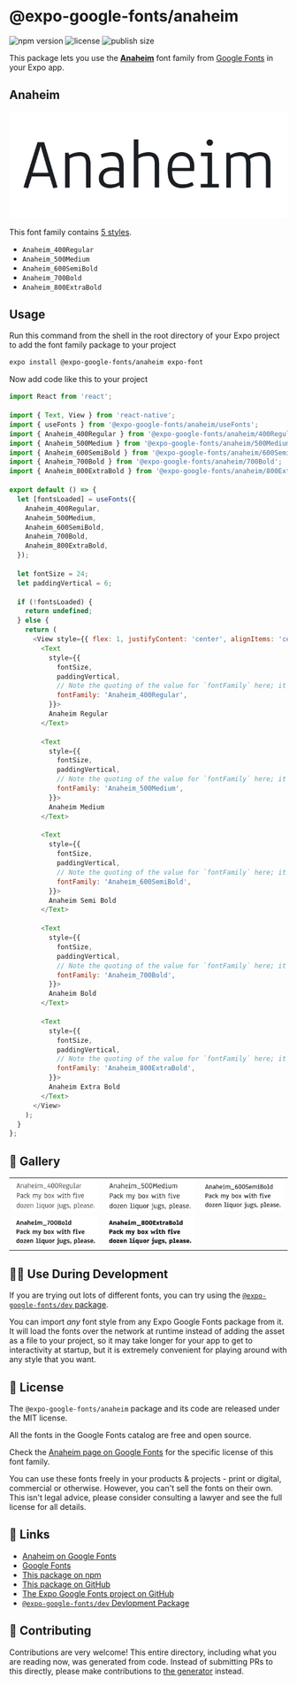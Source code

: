 # @expo-google-fonts/anaheim

![npm version](https://flat.badgen.net/npm/v/@expo-google-fonts/anaheim)
![license](https://flat.badgen.net/github/license/expo/google-fonts)
![publish size](https://flat.badgen.net/packagephobia/install/@expo-google-fonts/anaheim)

This package lets you use the [**Anaheim**](https://fonts.google.com/specimen/Anaheim) font family from [Google Fonts](https://fonts.google.com/) in your Expo app.

## Anaheim

![Anaheim](./font-family.png)

This font family contains [5 styles](#-gallery).

- `Anaheim_400Regular`
- `Anaheim_500Medium`
- `Anaheim_600SemiBold`
- `Anaheim_700Bold`
- `Anaheim_800ExtraBold`

## Usage

Run this command from the shell in the root directory of your Expo project to add the font family package to your project
```sh
expo install @expo-google-fonts/anaheim expo-font
```

Now add code like this to your project
```js
import React from 'react';

import { Text, View } from 'react-native';
import { useFonts } from '@expo-google-fonts/anaheim/useFonts';
import { Anaheim_400Regular } from '@expo-google-fonts/anaheim/400Regular';
import { Anaheim_500Medium } from '@expo-google-fonts/anaheim/500Medium';
import { Anaheim_600SemiBold } from '@expo-google-fonts/anaheim/600SemiBold';
import { Anaheim_700Bold } from '@expo-google-fonts/anaheim/700Bold';
import { Anaheim_800ExtraBold } from '@expo-google-fonts/anaheim/800ExtraBold';

export default () => {
  let [fontsLoaded] = useFonts({
    Anaheim_400Regular,
    Anaheim_500Medium,
    Anaheim_600SemiBold,
    Anaheim_700Bold,
    Anaheim_800ExtraBold,
  });

  let fontSize = 24;
  let paddingVertical = 6;

  if (!fontsLoaded) {
    return undefined;
  } else {
    return (
      <View style={{ flex: 1, justifyContent: 'center', alignItems: 'center' }}>
        <Text
          style={{
            fontSize,
            paddingVertical,
            // Note the quoting of the value for `fontFamily` here; it expects a string!
            fontFamily: 'Anaheim_400Regular',
          }}>
          Anaheim Regular
        </Text>

        <Text
          style={{
            fontSize,
            paddingVertical,
            // Note the quoting of the value for `fontFamily` here; it expects a string!
            fontFamily: 'Anaheim_500Medium',
          }}>
          Anaheim Medium
        </Text>

        <Text
          style={{
            fontSize,
            paddingVertical,
            // Note the quoting of the value for `fontFamily` here; it expects a string!
            fontFamily: 'Anaheim_600SemiBold',
          }}>
          Anaheim Semi Bold
        </Text>

        <Text
          style={{
            fontSize,
            paddingVertical,
            // Note the quoting of the value for `fontFamily` here; it expects a string!
            fontFamily: 'Anaheim_700Bold',
          }}>
          Anaheim Bold
        </Text>

        <Text
          style={{
            fontSize,
            paddingVertical,
            // Note the quoting of the value for `fontFamily` here; it expects a string!
            fontFamily: 'Anaheim_800ExtraBold',
          }}>
          Anaheim Extra Bold
        </Text>
      </View>
    );
  }
};

```

## 🔡 Gallery


||||
|-|-|-|
|![Anaheim_400Regular](.//400Regular/Anaheim_400Regular.ttf.png)|![Anaheim_500Medium](.//500Medium/Anaheim_500Medium.ttf.png)|![Anaheim_600SemiBold](.//600SemiBold/Anaheim_600SemiBold.ttf.png)||
|![Anaheim_700Bold](.//700Bold/Anaheim_700Bold.ttf.png)|![Anaheim_800ExtraBold](.//800ExtraBold/Anaheim_800ExtraBold.ttf.png)|||


## 👩‍💻 Use During Development

If you are trying out lots of different fonts, you can try using the [`@expo-google-fonts/dev` package](https://github.com/freeboub/google-fonts/tree/master/font-packages/dev#readme).

You can import *any* font style from any Expo Google Fonts package from it. It will load the fonts
over the network at runtime instead of adding the asset as a file to your project, so it may take longer
for your app to get to interactivity at startup, but it is extremely convenient
for playing around with any style that you want.

## 📖 License

The `@expo-google-fonts/anaheim` package and its code are released under the MIT license.

All the fonts in the Google Fonts catalog are free and open source.

Check the [Anaheim page on Google Fonts](https://fonts.google.com/specimen/Anaheim) for the specific license of this font family.

You can use these fonts freely in your products & projects - print or digital, commercial or otherwise. However, you can't sell the fonts on their own. This isn't legal advice, please consider consulting a lawyer and see the full license for all details.

## 🔗 Links

- [Anaheim on Google Fonts](https://fonts.google.com/specimen/Anaheim)
- [Google Fonts](https://fonts.google.com/)
- [This package on npm](https://www.npmjs.com/package/@expo-google-fonts/anaheim)
- [This package on GitHub](https://github.com/freeboub/google-fonts/tree/master/font-packages/anaheim)
- [The Expo Google Fonts project on GitHub](https://github.com/freeboub/google-fonts)
- [`@expo-google-fonts/dev` Devlopment Package](https://github.com/freeboub/google-fonts/tree/master/font-packages/dev)

## 🤝 Contributing

Contributions are very welcome! This entire directory, including what you are reading now, was generated from code. Instead of submitting PRs to this directly, please make contributions to [the generator](https://github.com/freeboub/google-fonts/tree/master/packages/generator) instead.

